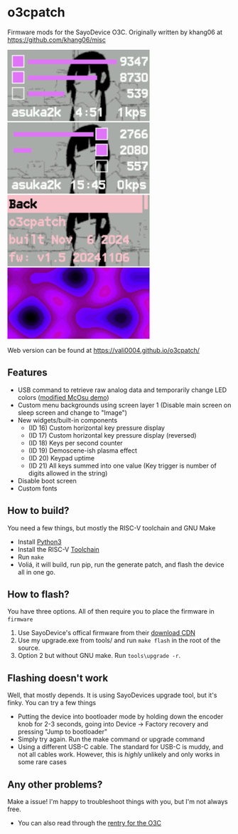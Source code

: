 # o3cpatch

Firmware mods for the SayoDevice O3C. Originally written by khang06 at https://github.com/khang06/misc

![o3cpatch1](https://github.com/Vali0004/o3cpatch/blob/main/.img/regular.png?raw=true)
![o3cpatch2](https://github.com/Vali0004/o3cpatch/blob/main/.img/inverse.png?raw=true)
![o3cpatch3](https://github.com/Vali0004/o3cpatch/blob/main/.img/menu.png?raw=true)
![image](https://github.com/Vali0004/o3cpatch/blob/main/.img/scene-demo.png?raw=true)

Web version can be found at https://vali0004.github.io/o3cpatch/

## Features
* USB command to retrieve raw analog data and temporarily change LED colors ([modified McOsu demo](https://files.catbox.moe/sgqusr.mp4))
* Custom menu backgrounds using screen layer 1 (Disable main screen on sleep screen and change to "Image")
* New widgets/built-in components
    * (ID 16) Custom horizontal key pressure display
    * (ID 17) Custom horizontal key pressure display (reversed)
    * (ID 18) Keys per second counter
    * (ID 19) Demoscene-ish plasma effect
    * (ID 20) Keypad uptime
    * (ID 21) All keys summed into one value (Key trigger is number of digits allowed in the string)
* Disable boot screen
* Custom fonts

## How to build?
You need a few things, but mostly the RISC-V toolchain and GNU Make
* Install [Python3](https://www.python.org/downloads/release/python-3130/)
* Install the RISC-V [Toolchain](https://gnutoolchains.com/risc-v/)
* Run `make`
* Voliá, it will build, run pip, run the generate patch, and flash the device all in one go.

## How to flash?
You have three options. All of then require you to place the firmware in `firmware`
1. Use SayoDevice's offical firmware from their [download CDN](https://tc1.sayobot.cn:25225/firmware/)
2. Use my upgrade.exe from tools/ and run `make flash` in the root of the source.
3. Option 2 but without GNU make. Run `tools\upgrade -r`.

## Flashing doesn't work
Well, that mostly depends. It is using SayoDevices upgrade tool, but it's finky. You can try a few things
* Putting the device into bootloader mode by holding down the encoder knob for 2-3 seconds, going into Device -> Factory recovery and pressing "Jump to bootloader"
* Simply try again. Run the make command or upgrade command
* Using a different USB-C cable. The standard for USB-C is muddy, and not all cables work. However, this is *highly* unlikely and only works in some rare cases

## Any other problems?
Make a issue! I'm happy to troubleshoot things with you, but I'm not always free.
- You can also read through the [rentry for the O3C](https://rentry.org/o3c)